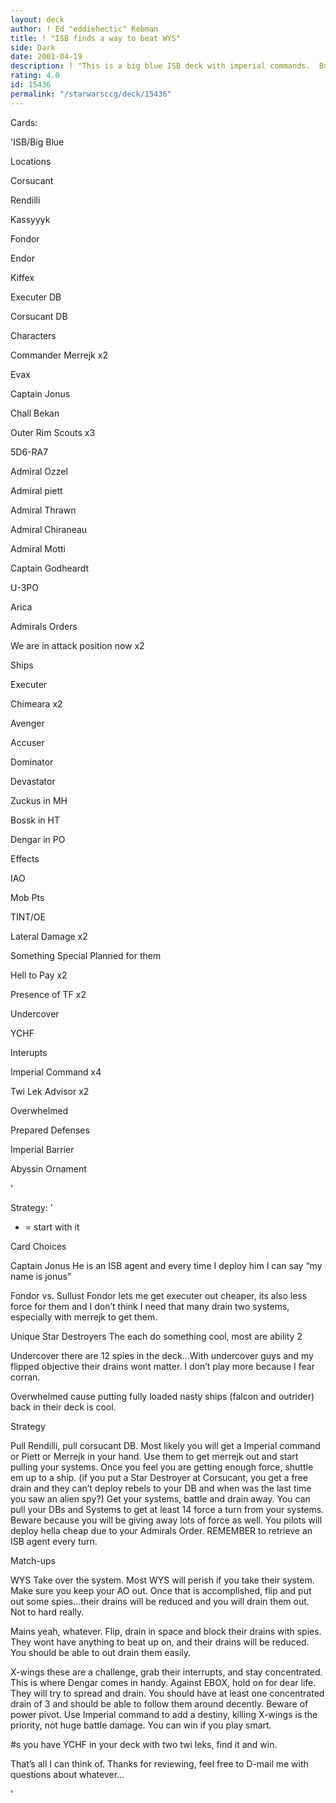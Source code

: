 ```yaml
---
layout: deck
author: ! Ed "eddiehectic" Rebman
title: ! "ISB finds a way to beat WYS"
side: Dark
date: 2001-04-19
description: ! "This is a big blue ISB deck with imperial commands.  Built to beat todays most popular decks."
rating: 4.0
id: 15436
permalink: "/starwarsccg/deck/15436"
---
```

Cards: 

'ISB/Big Blue	


Locations

Corsucant

Rendilli

Kassyyyk

Fondor

Endor

Kiffex

Executer DB

Corsucant DB


Characters

Commander Merrejk x2

Evax

Captain Jonus

Chall Bekan

Outer Rim Scouts x3

5D6-RA7

Admiral Ozzel

Admiral piett

Admiral Thrawn

Admiral Chiraneau

Admiral Motti

Captain Godheardt

U-3PO

Arica


Admirals Orders

We are in attack position now x2


Ships

Executer

Chimeara x2

Avenger

Accuser

Dominator

Devastator

Zuckus in MH

Bossk in HT

Dengar in PO


Effects

IAO

Mob Pts

TINT/OE

Lateral Damage x2

Something Special Planned for them

Hell to Pay x2

Presence of TF x2

Undercover

YCHF


Interupts

Imperial Command x4

Twi Lek Advisor x2

Overwhelmed

Prepared Defenses

Imperial Barrier

Abyssin Ornament


'

Strategy: '

 

* = start with it


Card Choices


Captain Jonus He is an ISB agent and every time I deploy him I can say &#8220;my name is jonus&#8221;


Fondor vs. Sullust Fondor lets me get executer out cheaper, its also less force for them and I don&#8217;t think I need that many drain two systems, especially with merrejk to get them.


Unique Star Destroyers The each do something cool, most are ability 2


Undercover there are 12 spies in the deck&#8230;With undercover guys and my flipped objective their drains wont matter.  I don&#8217;t play more because I fear corran.


Overwhelmed cause putting fully loaded nasty ships (falcon and outrider) back in their deck is cool.


Strategy

Pull Rendilli, pull corsucant DB.  Most likely you will get a Imperial command or Piett or Merrejk in your hand.  Use them to get merrejk out and start pulling your systems.  Once you feel you are getting enough force, shuttle em up to a ship.  (if you put a Star Destroyer at Corsucant, you get a free drain and they can&#8217;t deploy rebels to your DB and when was the last time you saw an alien spy?)  Get your systems, battle and drain away.  You can pull your DBs and Systems to get at least 14 force a turn from your systems.  Beware because you will be giving away lots of force as well.  You pilots will deploy hella cheap due to your Admirals Order.  REMEMBER to retrieve an ISB agent every turn.


Match-ups

WYS  Take over the system.  Most WYS will perish if you take their system.  Make sure you keep your AO out.  Once that is accomplished, flip and put out some spies&#8230;their drains will be reduced and you will drain them out.  Not to hard really.  


Mains  yeah, whatever.  Flip, drain in space and block their drains with spies.  They wont have anything to beat up on, and their drains will be reduced.  You should be able to out drain them easily.


X-wings  these are a challenge, grab their interrupts, and stay concentrated.  This is where Dengar comes in handy.  Against EBOX, hold on for dear life.  They will try to spread and drain.  You should have at least one concentrated drain of 3 and should be able to follow them around decently.  Beware of power pivot.  Use Imperial command to add a destiny, killing X-wings is the priority, not huge battle damage.  You can win if you play smart.


#s you have YCHF in your deck with two twi leks, find it and win.


That&#8217;s all I can think of.  Thanks for reviewing, feel free to D-mail me with questions about whatever&#8230;



'
